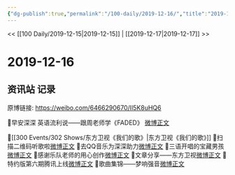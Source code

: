 ```yaml
---
{"dg-publish":true,"permalink":"/100-daily/2019-12-16/","title":"2019-12-16"}
---
```



<< [[100 Daily/2019-12-15\|2019-12-15]] | [[2019-12-17\|2019-12-17]] >>

# 2019-12-16

## 资讯站 记录

原博链接: https://weibo.com/6466290670/Il5K8uHQ6

💫早安深深
英语流利说——跟周老师学《FADED》
[微博正文](https://m.weibo.cn/6466290670/4450038476140673)

💫[[300 Events/302 Shows/东方卫视《我们的歌》\|东方卫视《我们的歌》]]
🍬扫描二维码听歌啦[微博正文](https://m.weibo.cn/6466290670/4450101785566025)
🍬去QQ音乐为深深助力[微博正文](https://m.weibo.cn/6466290670/4450143682516690)
🍬三语开唱的宝藏男孩[微博正文](https://m.weibo.cn/6466290670/4450164561152798)
🍬感谢乐队老师的用心创作[微博正文](https://m.weibo.cn/6466290670/4450181917054957)
🍬文章分享——东方卫视[微博正文](https://m.weibo.cn/6466290670/4450221616072617)
🍬特约版第六期腾讯上线[微博正文](https://m.weibo.cn/6466290670/4450255212701578)
🍬歌曲集锦——梦响强音[微博正文](https://m.weibo.cn/6466290670/4450238318218972)
